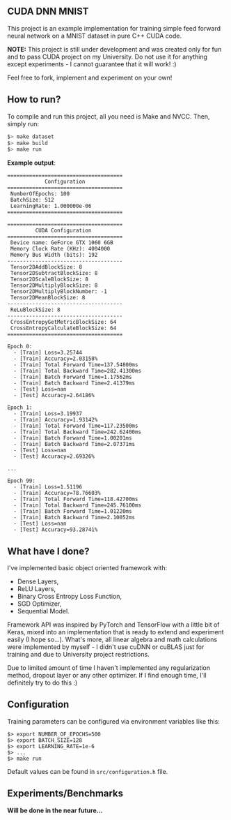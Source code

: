 CUDA DNN MNIST
--------------

This project is an example implementation for training simple feed forward neural network
 on a MNIST dataset in pure C++ CUDA code.

**NOTE:** This project is still under development and was created only for fun and to pass
 CUDA project on my University. Do not use it for anything except experiments - I cannot
 guarantee that it will work! :)

Feel free to fork, implement and experiment on your own!

## How to run?

To compile and run this project, all you need is Make and NVCC. Then, simply run:

```bash
$> make dataset
$> make build
$> make run
```

**Example output**:

```
=====================================
            Configuration
=====================================
 NumberOfEpochs: 100
 BatchSize: 512
 LearningRate: 1.000000e-06
=====================================

=====================================
         CUDA Configuration
=====================================
 Device name: GeForce GTX 1060 6GB
 Memory Clock Rate (KHz): 4004000
 Memory Bus Width (bits): 192
-------------------------------------
 Tensor2DAddBlockSize: 8
 Tensor2DSubtractBlockSize: 8
 Tensor2DScaleBlockSize: 8
 Tensor2DMultiplyBlockSize: 8
 Tensor2DMultiplyBlockNumber: -1
 Tensor2DMeanBlockSize: 8
-------------------------------------
 ReLuBlockSize: 8
-------------------------------------
 CrossEntropyGetMetricBlockSize: 64
 CrossEntropyCalculateBlockSize: 64
=====================================

Epoch 0:
  - [Train] Loss=3.25744
  - [Train] Accuracy=2.03158%
  - [Train] Total Forward Time=137.54800ms
  - [Train] Total Backward Time=282.41300ms
  - [Train] Batch Forward Time=1.17562ms
  - [Train] Batch Backward Time=2.41379ms
  - [Test] Loss=nan
  - [Test] Accuracy=2.64186%

Epoch 1:
  - [Train] Loss=3.19937
  - [Train] Accuracy=1.93142%
  - [Train] Total Forward Time=117.23500ms
  - [Train] Total Backward Time=242.62400ms
  - [Train] Batch Forward Time=1.00201ms
  - [Train] Batch Backward Time=2.07371ms
  - [Test] Loss=nan
  - [Test] Accuracy=2.69326%

...

Epoch 99:
  - [Train] Loss=1.51196
  - [Train] Accuracy=78.76603%
  - [Train] Total Forward Time=118.42700ms
  - [Train] Total Backward Time=245.76100ms
  - [Train] Batch Forward Time=1.01220ms
  - [Train] Batch Backward Time=2.10052ms
  - [Test] Loss=nan
  - [Test] Accuracy=93.28741%
```

## What have I done?

I've implemented basic object oriented framework with:
 - Dense Layers,
 - ReLU Layers,
 - Binary Cross Entropy Loss Function,
 - SGD Optimizer,
 - Sequential Model.

Framework API was inspired by PyTorch and TensorFlow with a little bit of Keras, mixed into
 an implementation that is ready to extend and experiment easily (I hope so...). What's more,
 all linear algebra and math calculations were implemented by myself - I didn't use cuDNN or
 cuBLAS just for training and due to University project restrictions.

Due to limited amount of time I haven't implemented any regularization method, dropout layer or
 any other optimizer. If I find enough time, I'll definitely try to do this :)

## Configuration

Training parameters can be configured via environment variables like this:

```
$> export NUMBER_OF_EPOCHS=500
$> export BATCH_SIZE=128
$> export LEARNING_RATE=1e-6
$> ...
$> make run
```

Default values can be found in `src/configuration.h` file.

## Experiments/Benchmarks

**Will be done in the near future...**
